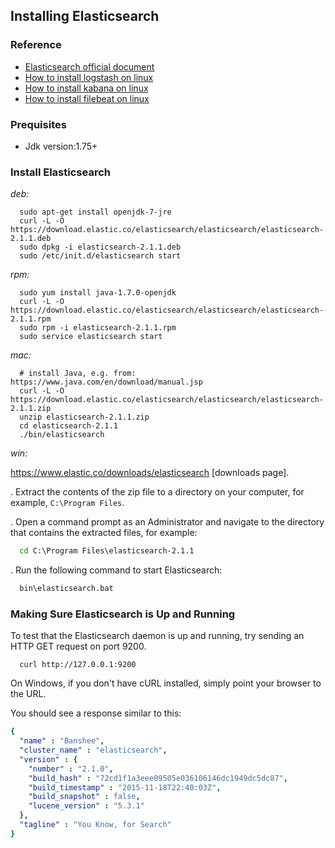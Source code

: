 ## Installing Elasticsearch

### Reference
* [Elasticsearch official document](https://www.elastic.co/guide/en/elasticsearch/reference/current/index.html)
* [How to install logstash on linux ](./logstash-for-linux.md)
* [How to install kabana on linux ](./kibana-for-linux.md)
* [How to install filebeat on linux ](./filebeat.md)

### Prequisites
* Jdk version:1.75+

### Install Elasticsearch 
*deb:*

```shell
  sudo apt-get install openjdk-7-jre
  curl -L -O https://download.elastic.co/elasticsearch/elasticsearch/elasticsearch-2.1.1.deb
  sudo dpkg -i elasticsearch-2.1.1.deb
  sudo /etc/init.d/elasticsearch start
```

*rpm:*

```shell
  sudo yum install java-1.7.0-openjdk
  curl -L -O https://download.elastic.co/elasticsearch/elasticsearch/elasticsearch-2.1.1.rpm
  sudo rpm -i elasticsearch-2.1.1.rpm
  sudo service elasticsearch start
```

*mac:*

```shell
  # install Java, e.g. from: https://www.java.com/en/download/manual.jsp
  curl -L -O https://download.elastic.co/elasticsearch/elasticsearch/elasticsearch-2.1.1.zip
  unzip elasticsearch-2.1.1.zip
  cd elasticsearch-2.1.1
  ./bin/elasticsearch
```
*win:*

https://www.elastic.co/downloads/elasticsearch [downloads page].

. Extract the contents of the zip file to a directory on your computer, for example, `C:\Program Files`.

. Open a command prompt as an Administrator and navigate to the directory that contains the extracted files, for example:
```bat
  cd C:\Program Files\elasticsearch-2.1.1
```
. Run the following command to start Elasticsearch:
```bat
  bin\elasticsearch.bat
```

### Making Sure Elasticsearch is Up and Running

To test that the Elasticsearch daemon is up and running, try sending an HTTP GET
request on port 9200.

```shell
  curl http://127.0.0.1:9200
```
On Windows, if you don't have cURL installed, simply point your browser to the URL.

You should see a response similar to this:
```yaml
{
  "name" : "Banshee",
  "cluster_name" : "elasticsearch",
  "version" : {
    "number" : "2.1.0",
    "build_hash" : "72cd1f1a3eee09505e036106146dc1949dc5dc87",
    "build_timestamp" : "2015-11-18T22:40:03Z",
    "build_snapshot" : false,
    "lucene_version" : "5.3.1"
  },
  "tagline" : "You Know, for Search"
}
```